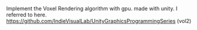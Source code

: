 Implement the Voxel Rendering algorithm with gpu.
made with unity.
I referred to here.
https://github.com/IndieVisualLab/UnityGraphicsProgrammingSeries (vol2)
